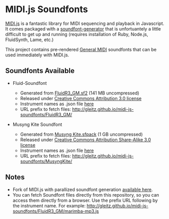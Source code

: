 # MIDI.js Soundfonts

[MIDI.js](https://github.com/mudcube/MIDI.js) is a fantastic library for MIDI sequencing and playback in Javascript. It comes packaged with a [soundfont-generator](https://github.com/mudcube/MIDI.js/blob/master/soundfont-generator/ruby/soundfont_builder.rb) that is unfortuantely a little difficult to get up and running (requires installation of Ruby, Node.js, FluidSynth, Lame, etc.)

This project contains pre-rendered [General MIDI](https://en.wikipedia.org/wiki/General_MIDI) soundfonts that can be used immediately with MIDI.js.

Soundfonts Available
----

- Fluid-Soundfont
    - Generated from [FluidR3_GM.sf2](http://www.musescore.org/download/fluid-soundfont.tar.gz) (141 MB uncompressed)
    - Released under [Creative Commons Attribution 3.0 license](http://creativecommons.org/licenses/by/3.0/us/)
    - Instrument names as .json file [here](http://gleitz.github.io/midi-js-soundfonts/FluidR3_GM/names.json)
    - URL prefix to fetch files: http://gleitz.github.io/midi-js-soundfonts/FluidR3_GM/

- Musyng Kite Soundfont
    - Generated from [Musyng Kite.sfpack](http://www.synthfont.com/punbb/viewtopic.php?id=167) (1 GB uncompressed)
    - Released under [Creative Commons Attribution Share-Alike 3.0 license](https://creativecommons.org/licenses/by-sa/3.0/)
    - Instrument names as .json file [here](http://gleitz.github.io/midi-js-soundfonts/MusyngKite/names.json)
    - URL prefix to fetch files: http://gleitz.github.io/midi-js-soundfonts/MusyngKite/


Notes
-----

- Fork of MIDI.js with parallized soundfont generation [available here](https://github.com/gleitz/MIDI.js).
- You can fetch Soundfont files directly from this repository, so you can access them directly from a browser. Use the prefix URL following by the instrument name. For example: http://gleitz.github.io/midi-js-soundfonts/FluidR3_GM/marimba-mp3.js
